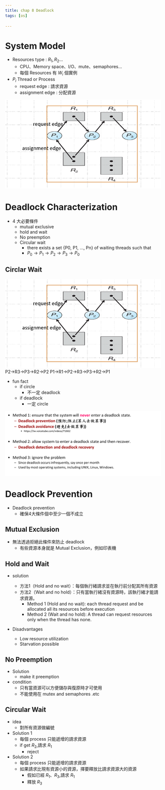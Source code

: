 ```yaml
---
title: chap 8 Deadlock
tags: [os]

---
```


# System Model
- Resources type : $R_1,R_2...$
	- CPU、Memory space、I/O、mute、semaphores...
	- 每個 Resources 有 $W_i$ 個實例
- $P_i$ Thread or Process
	- request edge : 請求資源
	- assignment edge : 分配資源

![image](image/S1MqaZaw6.png)

# Deadlock Characterization
- 4 大必要條件
	- mutual exclusive
	- hold and wait
	- No preemption
	- Circular wait
		- there exists a set {P0, P1, …, Pn} of waiting threads such that 
		- $P_0→P_1→P_2→P_3→P_0$

## Circlar Wait

![](image/S1MqaZaw6.png)
P2->R3->P3->R2->P2
P1->R1->P2->R3->P3->R2->P1
- fun fact
	- if circle
		- 不一定 deadlock
	- if deadlock
		- 一定 circle

<img src="image/rJRKr76vp.png" style="background:white;">

# Deadlock Prevention
- Deadlock prevention
	- 確保4大條件個中至少一個不成立
## Mutual Exclusion 
- 無法透過拒絕此條件來防止 deadlock
	- 有些資源本身就是 Mutual Exclusion，例如印表機

## Hold and Wait 
- solution
	- 方法1（Hold and no wait）：每個執行緒請求並在執行前分配其所有資源
	- 方法2（Wait and no hold）：只有當執行緒沒有資源時，該執行緒才能請求資源。
		-	Method 1 (Hold and no wait): each thread request and be allocated all its resources before execution 
		- Method 2 (Wait and no hold): A thread can request resources only when the thread has none.
	
- Disadvantages
	- Low resource utilization 
	- Starvation possible
## No Preemption 
- Solution
	- make it preemption
- condition
	- 只有當資源可以方便儲存與復原時才可使用
	- 不能使用在 mutex and semaphores .etc

## Circular Wait 
- idea
	- 對所有資源做編號
- Solution 1
	- 每個 process 只能遞增的請求資源
	- if get $R_2$,請求 $R_1$
		- reject
-  Solution 2
	- 每個 process 只能遞增的請求資源
	- 如果請求比現有資源小的資源，擇要釋放比請求資源大的資源
		- 假如已經 $R_1、R_3$,請求 $R_1$
		- 釋放 $R_3$